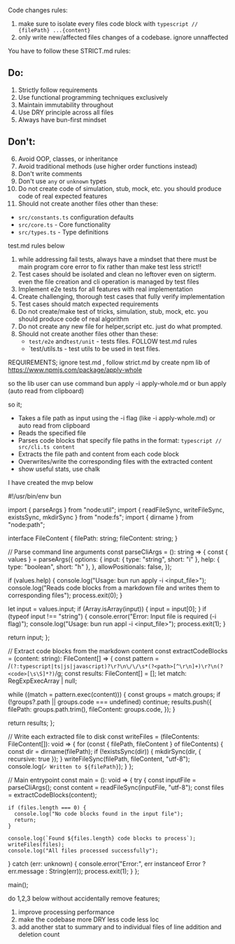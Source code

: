 Code changes rules: 
1. make sure to isolate every files code block with ```typescript // {filePath} ...{content} ```
2. only write new/affected files changes of a codebase. ignore unnaffected

You have to follow these STRICT.md rules:
## Do:

1. Strictly follow requirements
2. Use functional programming techniques exclusively
3. Maintain immutability throughout
4. Use DRY principle across all files
5. Always have bun-first mindset

## Don't:
6. Avoid OOP, classes, or inheritance
7. Avoid traditional methods (use higher order functions instead)
8. Don't write comments
9. Don't use `any` or `unknown` types
10. Do not create code of simulation, stub, mock, etc. you should produce code of real expected features
11. Should not create another files other than these:
   - `src/constants.ts` configuration defaults
   - `src/core.ts` - Core functionality
   - `src/types.ts` - Type definitions

test.md rules below

1. while addressing fail tests, always have a mindset that there must be main program core error to fix rather than make test less strict!!
2. Test cases should be isolated and clean no leftover even on sigterm. even the file creation and cli operation is managed by test files
3. Implement e2e tests for all features with real implementation
4. Create challenging, thorough test cases that fully verify implementation
5. Test cases should match expected requirements
6. Do not create/make test of tricks, simulation, stub, mock, etc. you should produce code of real algorithm
7. Do not create any new file for helper,script etc. just do what prompted.
8. Should not create another files other than these:
   - `test/e2e` and`test/unit` - tests files. FOLLOW test.md rules
   - `test/utils.ts - test utils to be used in test files. 





REQUIREMENTS; ignore test.md , follow strict.md by create npm lib of https://www.npmjs.com/package/apply-whole

so the lib user can use command bun apply -i apply-whole.md or bun apply (auto read from clipboard)

so it;
- Takes a file path as input using the -i flag (like -i apply-whole.md) or auto read from clipboard
- Reads the specified file
- Parses code blocks that specify file paths in the format: ```typescript // src/cli.ts content ```
- Extracts the file path and content from each code block
- Overwrites/write the corresponding files with the extracted content
- show useful stats, use chalk

I have created the mvp below

#!/usr/bin/env bun

import { parseArgs } from "node:util";
import { readFileSync, writeFileSync, existsSync, mkdirSync } from "node:fs";
import { dirname } from "node:path";

interface FileContent {
  filePath: string;
  fileContent: string;
}

// Parse command line arguments
const parseCliArgs = (): string => {
  const { values } = parseArgs({
    options: {
      input: { type: "string", short: "i" },
      help:  { type: "boolean", short: "h" },
    },
    allowPositionals: false,
  });

  if (values.help) {
    console.log("Usage: bun run apply -i <input_file>");
    console.log("Reads code blocks from a markdown file and writes them to corresponding files");
    process.exit(0);
  }

  let input = values.input;
  if (Array.isArray(input)) {
    input = input[0];
  }
  if (typeof input !== "string") {
    console.error("Error: Input file is required (-i flag)");
    console.log("Usage: bun run appl -i <input_file>");
    process.exit(1);
  }

  return input;
};

// Extract code blocks from the markdown content
const extractCodeBlocks = (content: string): FileContent[] => {
  const pattern = /```(?:typescript|ts|js|javascript)?\r?\n\/\/\s*(?<path>[^\r\n]+)\r?\n(?<code>[\s\S]*?)```/g;
  const results: FileContent[] = [];
  let match: RegExpExecArray | null;

  while ((match = pattern.exec(content))) {
    const groups = match.groups;
    if (!groups?.path || groups.code === undefined) continue;
    results.push({
      filePath: groups.path.trim(),
      fileContent: groups.code,
    });
  }

  return results;
};

// Write each extracted file to disk
const writeFiles = (fileContents: FileContent[]): void => {
  for (const { filePath, fileContent } of fileContents) {
    const dir = dirname(filePath);
    if (!existsSync(dir)) {
      mkdirSync(dir, { recursive: true });
    }
    writeFileSync(filePath, fileContent, "utf-8");
    console.log(`✓ Written to ${filePath}`);
  }
};

// Main entrypoint
const main = (): void => {
  try {
    const inputFile = parseCliArgs();
    const content   = readFileSync(inputFile, "utf-8");
    const files     = extractCodeBlocks(content);

    if (files.length === 0) {
      console.log("No code blocks found in the input file");
      return;
    }

    console.log(`Found ${files.length} code blocks to process`);
    writeFiles(files);
    console.log("All files processed successfully");
  } catch (err: unknown) {
    console.error("Error:", err instanceof Error ? err.message : String(err));
    process.exit(1);
  }
};

main();
















do 1,2,3 below without accidentally remove features;

1. improve processing performance
2. make the codebase more DRY less code less loc
3. add another stat to summary and to individual files of line addition and deletion count